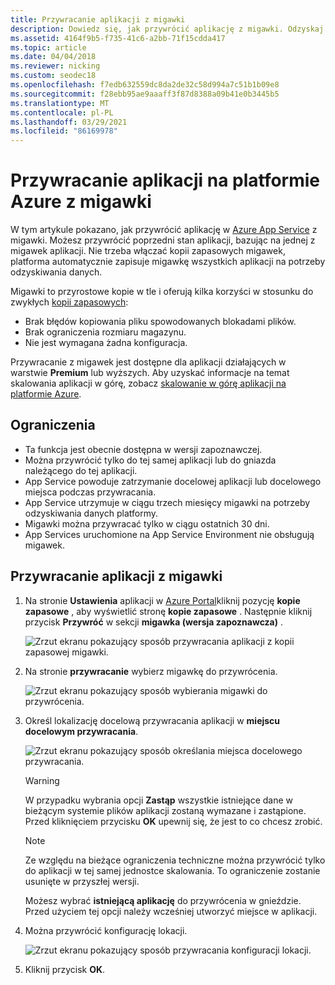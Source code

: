 ```yaml
---
title: Przywracanie aplikacji z migawki
description: Dowiedz się, jak przywrócić aplikację z migawki. Odzyskaj nieoczekiwaną utratę danych w warstwie Premium przy użyciu automatycznych kopii w tle.
ms.assetid: 4164f9b5-f735-41c6-a2bb-71f15cdda417
ms.topic: article
ms.date: 04/04/2018
ms.reviewer: nicking
ms.custom: seodec18
ms.openlocfilehash: f7edb632559dc8da2de32c58d994a7c51b1b09e8
ms.sourcegitcommit: f28ebb95ae9aaaff3f87d8388a09b41e0b3445b5
ms.translationtype: MT
ms.contentlocale: pl-PL
ms.lasthandoff: 03/29/2021
ms.locfileid: "86169978"
---
```

# <a name="restore-an-app-in-azure-from-a-snapshot"></a>Przywracanie aplikacji na platformie Azure z migawki
W tym artykule pokazano, jak przywrócić aplikację w [Azure App Service](../app-service/overview.md) z migawki. Możesz przywrócić poprzedni stan aplikacji, bazując na jednej z migawek aplikacji. Nie trzeba włączać kopii zapasowych migawek, platforma automatycznie zapisuje migawkę wszystkich aplikacji na potrzeby odzyskiwania danych.

Migawki to przyrostowe kopie w tle i oferują kilka korzyści w stosunku do zwykłych [kopii zapasowych](manage-backup.md):
- Brak błędów kopiowania pliku spowodowanych blokadami plików.
- Brak ograniczenia rozmiaru magazynu.
- Nie jest wymagana żadna konfiguracja.

Przywracanie z migawek jest dostępne dla aplikacji działających w warstwie **Premium** lub wyższych. Aby uzyskać informacje na temat skalowania aplikacji w górę, zobacz [skalowanie w górę aplikacji na platformie Azure](manage-scale-up.md).

## <a name="limitations"></a>Ograniczenia

- Ta funkcja jest obecnie dostępna w wersji zapoznawczej.
- Można przywrócić tylko do tej samej aplikacji lub do gniazda należącego do tej aplikacji.
- App Service powoduje zatrzymanie docelowej aplikacji lub docelowego miejsca podczas przywracania.
- App Service utrzymuje w ciągu trzech miesięcy migawki na potrzeby odzyskiwania danych platformy.
- Migawki można przywracać tylko w ciągu ostatnich 30 dni.
- App Services uruchomione na App Service Environment nie obsługują migawek.
 

## <a name="restore-an-app-from-a-snapshot"></a>Przywracanie aplikacji z migawki

1. Na stronie **Ustawienia** aplikacji w [Azure Portal](https://portal.azure.com)kliknij pozycję **kopie zapasowe** , aby wyświetlić stronę **kopie zapasowe** . Następnie kliknij przycisk **Przywróć** w sekcji **migawka (wersja zapoznawcza)** .
   
    ![Zrzut ekranu pokazujący sposób przywracania aplikacji z kopii zapasowej migawki.](./media/app-service-web-restore-snapshots/1.png)

2. Na stronie **przywracanie** wybierz migawkę do przywrócenia.
   
    ![Zrzut ekranu pokazujący sposób wybierania migawki do przywrócenia. ](./media/app-service-web-restore-snapshots/2.png)
   
3. Określ lokalizację docelową przywracania aplikacji w **miejscu docelowym przywracania**.
   
    ![Zrzut ekranu pokazujący sposób określania miejsca docelowego przywracania.](./media/app-service-web-restore-snapshots/3.png)
   
   > [!WARNING]
   > W przypadku wybrania opcji **Zastąp** wszystkie istniejące dane w bieżącym systemie plików aplikacji zostaną wymazane i zastąpione. Przed kliknięciem przycisku **OK** upewnij się, że jest to co chcesz zrobić.
   > 
   > 
      
   > [!Note]
   > Ze względu na bieżące ograniczenia techniczne można przywrócić tylko do aplikacji w tej samej jednostce skalowania. To ograniczenie zostanie usunięte w przyszłej wersji.
   > 
   > 
   
    Możesz wybrać **istniejącą aplikację** do przywrócenia w gnieździe. Przed użyciem tej opcji należy wcześniej utworzyć miejsce w aplikacji.

4. Można przywrócić konfigurację lokacji.
   
    ![Zrzut ekranu pokazujący sposób przywracania konfiguracji lokacji.](./media/app-service-web-restore-snapshots/4.png)

5. Kliknij przycisk **OK**.
